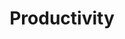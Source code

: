 ---
title: Productivity
layout: ext_category
permalink: /extensions/productivity
category: productivity
---